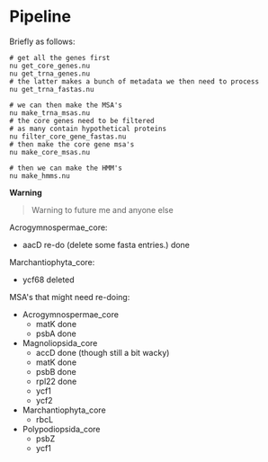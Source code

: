 # Pipeline

Briefly as follows:

```nu
# get all the genes first
nu get_core_genes.nu
nu get_trna_genes.nu
# the latter makes a bunch of metadata we then need to process
nu get_trna_fastas.nu

# we can then make the MSA's
nu make_trna_msas.nu
# the core genes need to be filtered
# as many contain hypothetical proteins
nu filter_core_gene_fastas.nu
# then make the core gene msa's
nu make_core_msas.nu

# then we can make the HMM's
nu make_hmms.nu
```

**Warning**
> Warning to future me and anyone else

Acrogymnospermae_core:
- aacD re-do (delete some fasta entries.) done

Marchantiophyta_core:
- ycf68 deleted

MSA's that might need re-doing:
- Acrogymnospermae_core
  - matK done
  - psbA done
- Magnoliopsida_core
  - accD done (though still a bit wacky)
  - matK done
  - psbB done
  - rpl22 done
  - ycf1
  - ycf2
- Marchantiophyta_core
  - rbcL
- Polypodiopsida_core
  - psbZ
  - ycf1